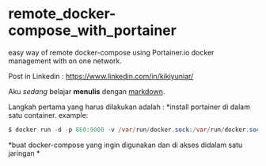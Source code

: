 # remote_docker-compose_with_portainer
easy way of remote docker-compose using Portainer.io docker management with on one network.

Post in Linkedin : https://www.linkedin.com/in/kikiyuniar/

Aku *sedang* belajar **menulis** dengan [markdown](https://en.wikipedia.org/wiki/Markdown).

Langkah pertama yang harus dilakukan adalah :
*install portainer di dalam satu container.
example:

```java
$ docker run -d -p 860:9000 -v /var/run/docker.sock:/var/run/docker.sock portainer/portainer
```

*buat docker-compose yang ingin digunakan dan di akses didalam satu jaringan
*
